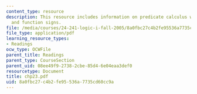 ```yaml
---
content_type: resource
description: This resource includes information on predicate calculus with identity
  and function signs.
file: /media/courses/24-241-logic-i-fall-2005/8a0fbc27c4b2fe95536a7735cd60cc9a_chp23.pdf
file_type: application/pdf
learning_resource_types:
- Readings
ocw_type: OCWFile
parent_title: Readings
parent_type: CourseSection
parent_uid: 08ee49f9-2738-2cbe-85d4-6e04eaa3def0
resourcetype: Document
title: chp23.pdf
uid: 8a0fbc27-c4b2-fe95-536a-7735cd60cc9a
---
```

